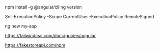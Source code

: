 npm install -g @angular/cli
ng version

Set-ExecutionPolicy -Scope CurrentUser -ExecutionPolicy RemoteSigned

ng new my-app

https://tailwindcss.com/docs/guides/angular

https://fakestoreapi.com/npm